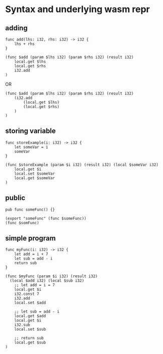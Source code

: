 # Syntax and underlying wasm repr

## adding
```
func add(lhs: i32, rhs: i32) -> i32 {
    lhs + rhs
}
```

```wat
(func $add (param $lhs i32) (param $rhs i32) (result i32)
    local.get $lhs
    local.get $rhs
    i32.add
)
```

OR

```wat
(func $add (param $lhs i32) (param $rhs i32) (result i32)
    (i32.add
        (local.get $lhs)
        (local.get $rhs)
    )
)
```

## storing variable

```
func storeExample(i: i32) -> i32 {
    let someVar = i
    someVar
}
```


```wat
(func $storeExample (param $i i32) (result i32) (local $someVar i32)
    local.get $i
    local.set $someVar
    local.get $someVar
)
```

## public
```
pub func someFunc() {}
```

```wat
(export "someFunc" (func $someFunc))
(func $somFunc)
```

## simple program
```
func myFunc(i: i32) -> i32 {
    let add = i + 7
    let sub = add - i
    return sub
}
```

```wat
(func $myFunc (param $i i32) (result i32) 
  (local $add i32) (local $sub i32)
    ;; let add = i = 7
    local.get $i
    i32.const 7
    i32.add
    local.set $add

    ;; let sub = add - i
    local.get $add
    local.get $i
    i32.sub
    local.set $sub

    ;; return sub
    local.get $sub
)
```

